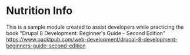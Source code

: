 # Nutrition Info
This is a sample module created to assist developers while practicing the book "Drupal 8 Development: Beginner's Guide - Second Edition" https://www.packtpub.com/web-development/drupal-8-development-beginners-guide-second-edition
